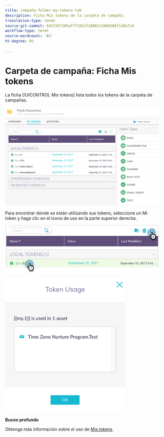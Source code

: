 ```yaml
---
title: campaña-folder-my-tokens-tab
description: Ficha Mis tokens de la carpeta de campaña
translation-type: tm+mt
source-git-commit: 642fd57105afff1031f18883c5809206f136b7c6
workflow-type: tm+mt
source-wordcount: '61'
ht-degree: 0%

---
```



# Carpeta de campaña: Ficha Mis tokens

La ficha [!UICONTROL Mis tokens] lista todos los tokens de la carpeta de campañas.

![Imagen uno](/help/sky/assets/campaign-folders/campaign-folder-my-tokens-tab/campaign-folder-my-tokens-tab-1.png)

Para encontrar dónde se están utilizando sus tokens, seleccione un Mi token y haga clic en el icono de uso en la parte superior derecha.

![Imagen dos](/help/sky/assets/campaign-folders/campaign-folder-my-tokens-tab/campaign-folder-my-tokens-tab-2.png)

![Imagen tres](/help/sky/assets/campaign-folders/campaign-folder-my-tokens-tab/campaign-folder-my-tokens-tab-3.png)

**Buceo profundo**

Obtenga más información sobre el uso de [Mis tokens](/help/sky/understanding-my-tokens.md).
